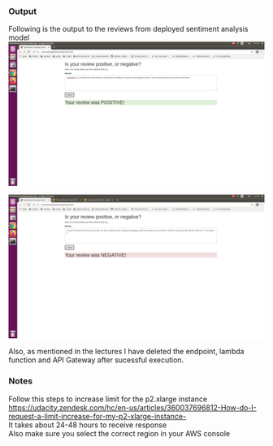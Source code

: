 ### Output
Following is the output to the reviews from deployed sentiment analysis model <br/>
![review1](Review1.png)

![review2](Review2.png)

Also, as mentioned in the lectures I have deleted the endpoint, lambda function and API Gateway after sucessful execution.

### Notes
Follow this steps to increase limit for the p2.xlarge instance <br/>
https://udacity.zendesk.com/hc/en-us/articles/360037696812-How-do-I-request-a-limit-increase-for-my-p2-xlarge-instance- <br/>
It takes about 24-48 hours to receive response <br/>
Also make sure you select the correct region in your AWS console

